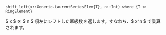 ```
shift_left(x::Generic.LaurentSeriesElem{T}, n::Int) where {T <: RingElement}
```

$ x $ を $ n $ 項左にシフトした冪級数を返します。すなわち、$ x^n $ で乗算されます。
